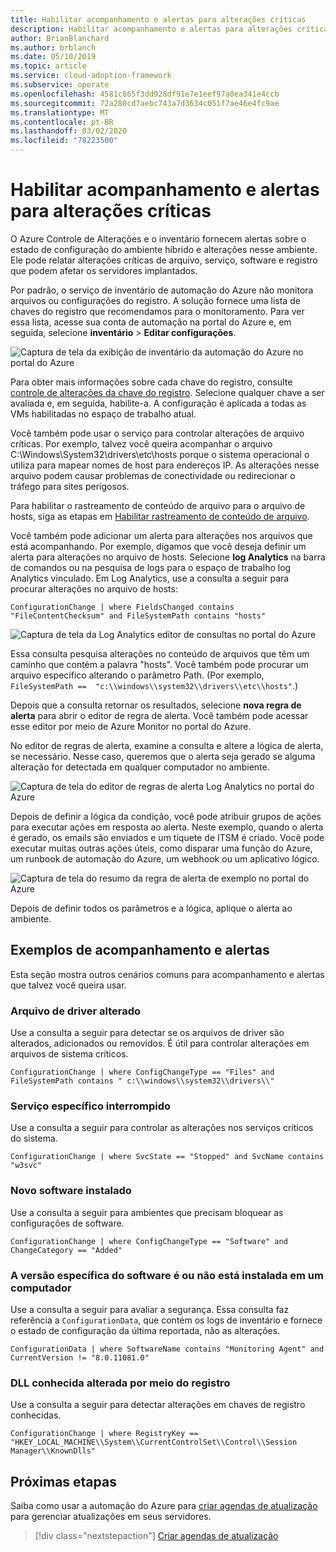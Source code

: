 ```yaml
---
title: Habilitar acompanhamento e alertas para alterações críticas
description: Habilitar acompanhamento e alertas para alterações críticas
author: BrianBlanchard
ms.author: brblanch
ms.date: 05/10/2019
ms.topic: article
ms.service: cloud-adoption-framework
ms.subservice: operate
ms.openlocfilehash: 4581c865f3dd928df91e7e1eef97a0ea341e4ccb
ms.sourcegitcommit: 72a280cd7aebc743a7d3634c051f7ae46e4fc9ae
ms.translationtype: MT
ms.contentlocale: pt-BR
ms.lasthandoff: 03/02/2020
ms.locfileid: "78223500"
---
```

# <a name="enable-tracking-and-alerting-for-critical-changes"></a>Habilitar acompanhamento e alertas para alterações críticas

O Azure Controle de Alterações e o inventário fornecem alertas sobre o estado de configuração do ambiente híbrido e alterações nesse ambiente. Ele pode relatar alterações críticas de arquivo, serviço, software e registro que podem afetar os servidores implantados.

Por padrão, o serviço de inventário de automação do Azure não monitora arquivos ou configurações do registro. A solução fornece uma lista de chaves do registro que recomendamos para o monitoramento. Para ver essa lista, acesse sua conta de automação na portal do Azure e, em seguida, selecione **inventário** > **Editar configurações**.

![Captura de tela da exibição de inventário da automação do Azure no portal do Azure](./media/change-tracking1.png)

Para obter mais informações sobre cada chave do registro, consulte [controle de alterações da chave do registro](https://docs.microsoft.com/azure/automation/automation-change-tracking#registry-key-change-tracking). Selecione qualquer chave a ser avaliada e, em seguida, habilite-a. A configuração é aplicada a todas as VMs habilitadas no espaço de trabalho atual.

Você também pode usar o serviço para controlar alterações de arquivo críticas. Por exemplo, talvez você queira acompanhar o arquivo C:\Windows\System32\drivers\etc\hosts porque o sistema operacional o utiliza para mapear nomes de host para endereços IP. As alterações nesse arquivo podem causar problemas de conectividade ou redirecionar o tráfego para sites perigosos.

Para habilitar o rastreamento de conteúdo de arquivo para o arquivo de hosts, siga as etapas em [Habilitar rastreamento de conteúdo de arquivo](https://docs.microsoft.com/azure/automation/change-tracking-file-contents#enable-file-content-tracking).

Você também pode adicionar um alerta para alterações nos arquivos que está acompanhando. Por exemplo, digamos que você deseja definir um alerta para alterações no arquivo de hosts. Selecione **log Analytics** na barra de comandos ou na pesquisa de logs para o espaço de trabalho log Analytics vinculado. Em Log Analytics, use a consulta a seguir para procurar alterações no arquivo de hosts:

```kusto
ConfigurationChange | where FieldsChanged contains "FileContentChecksum" and FileSystemPath contains "hosts"
```

![Captura de tela da Log Analytics editor de consultas no portal do Azure](./media/change-tracking2.png)

Essa consulta pesquisa alterações no conteúdo de arquivos que têm um caminho que contém a palavra "hosts". Você também pode procurar um arquivo específico alterando o parâmetro Path. (Por exemplo, `FileSystemPath ==  "c:\\windows\\system32\\drivers\\etc\\hosts"`.)
  
Depois que a consulta retornar os resultados, selecione **nova regra de alerta** para abrir o editor de regra de alerta. Você também pode acessar esse editor por meio de Azure Monitor no portal do Azure.

No editor de regras de alerta, examine a consulta e altere a lógica de alerta, se necessário. Nesse caso, queremos que o alerta seja gerado se alguma alteração for detectada em qualquer computador no ambiente.

![Captura de tela do editor de regras de alerta Log Analytics no portal do Azure](./media/change-tracking3.png)

Depois de definir a lógica da condição, você pode atribuir grupos de ações para executar ações em resposta ao alerta. Neste exemplo, quando o alerta é gerado, os emails são enviados e um tíquete de ITSM é criado. Você pode executar muitas outras ações úteis, como disparar uma função do Azure, um runbook de automação do Azure, um webhook ou um aplicativo lógico.

![Captura de tela do resumo da regra de alerta de exemplo no portal do Azure](./media/change-tracking4.png)

Depois de definir todos os parâmetros e a lógica, aplique o alerta ao ambiente.

## <a name="tracking-and-alerting-examples"></a>Exemplos de acompanhamento e alertas

Esta seção mostra outros cenários comuns para acompanhamento e alertas que talvez você queira usar.

### <a name="driver-file-changed"></a>Arquivo de driver alterado

Use a consulta a seguir para detectar se os arquivos de driver são alterados, adicionados ou removidos. É útil para controlar alterações em arquivos de sistema críticos.

  ```kusto
  ConfigurationChange | where ConfigChangeType == "Files" and FileSystemPath contains " c:\\windows\\system32\\drivers\\"
  ```

### <a name="specific-service-stopped"></a>Serviço específico interrompido

Use a consulta a seguir para controlar as alterações nos serviços críticos do sistema.

  ```kusto
  ConfigurationChange | where SvcState == "Stopped" and SvcName contains "w3svc"
  ```

### <a name="new-software-installed"></a>Novo software instalado

Use a consulta a seguir para ambientes que precisam bloquear as configurações de software.

  ```kusto
  ConfigurationChange | where ConfigChangeType == "Software" and ChangeCategory == "Added"
  ```

### <a name="specific-software-version-is-or-isnt-installed-on-a-machine"></a>A versão específica do software é ou não está instalada em um computador

Use a consulta a seguir para avaliar a segurança. Essa consulta faz referência a `ConfigurationData`, que contém os logs de inventário e fornece o estado de configuração da última reportada, não as alterações.

  ```kusto
  ConfigurationData | where SoftwareName contains "Monitoring Agent" and CurrentVersion != "8.0.11081.0"
  ```

### <a name="known-dll-changed-through-the-registry"></a>DLL conhecida alterada por meio do registro

Use a consulta a seguir para detectar alterações em chaves de registro conhecidas.

  ```kusto
  ConfigurationChange | where RegistryKey == "HKEY_LOCAL_MACHINE\\System\\CurrentControlSet\\Control\\Session Manager\\KnownDlls"
  ```

## <a name="next-steps"></a>Próximas etapas

Saiba como usar a automação do Azure para [criar agendas de atualização](./update-schedules.md) para gerenciar atualizações em seus servidores.

> [!div class="nextstepaction"]
> [Criar agendas de atualização](./update-schedules.md)
